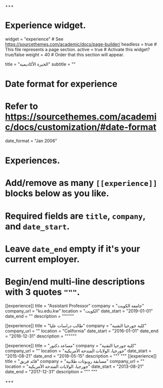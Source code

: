 +++
# Experience widget.
widget = "experience"  # See https://sourcethemes.com/academic/docs/page-builder/
headless = true  # This file represents a page section.
active = true  # Activate this widget? true/false
weight = 40  # Order that this section will appear.

title = "الخبرة الأكاديمية"
subtitle = ""

# Date format for experience
#   Refer to https://sourcethemes.com/academic/docs/customization/#date-format
date_format = "Jan 2006"

# Experiences.
#   Add/remove as many `[[experience]]` blocks below as you like.
#   Required fields are `title`, `company`, and `date_start`.
#   Leave `date_end` empty if it's your current employer.
#   Begin/end multi-line descriptions with 3 quotes `"""`.
[[experience]]
  title = "Assistant Professor"
  company = "جامعة الكويت"
  company_url = "ku.edu.kw"
  location = "الكويت"
  date_start = "2019-01-01"
  date_end = ""
  description = """"""

[[experience]]
  title = "طالب دراسات عليا"
  company = "كلية جورجيا التقنية"
  company_url = ""
  location = "California"
  date_start = "2016-01-01"
  date_end = "2016-12-31"
  description = """"""

[[experience]]
  title = "مساعد دكتور"
  company = "كلية جورجيا التقنية"
  company_url = ""
  location = "جورجيا، الولايات المتدحة الأمريكية"
  date_start = "2015-08-21"
  date_end = "2018-05-15"
  description = """
  """
[[experience]]
  title = "قائد فريق"
  company = "مسابقة روبوتات طلابية"
  company_url = ""
  location = "جورجيا، الولايات المتدحة الأمريكية"
  date_start = "2013-08-21"
  date_end = "2017-12-31"
  description = """
  """

+++
